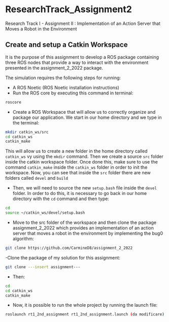 # ResearchTrack_Assignment2
Research Track I - Assignment II :  Implementation of an Action Server that Moves a Robot in the Environment

Create and setup a Catkin Workspace
--------------------------------

It is the purpose of this assignment to develop a ROS package containing three ROS nodes that provide a way to interact with the environment presented in the assignment_2_2022 package.

The simulation requires the following steps for running:

- A ROS Noetic (ROS Noetic installation instructions)
- Run the ROS core by executing this command in terminal:

```bash
roscore
```

- Create a ROS Workspace that will allow us to correctly organize and package our application. We start in our home directory and we type in the terminal:

```bash
mkdir catkin_ws/src
cd catkin_ws
catkin_make
```
This will allow us to create a new folder in the home directory called `catkin_ws` vy using the `mkdir` command. Then we create a source `src` folder inside the catkin workspace folder. Once done this, make sure to use the command `catkin_make` inside the `catkin_ws` folder in order to init the workspace. Now, you can see that inside the `src` folder there are new folders called `devel` and `build`

- Then, we will need to source the new `setup.bash` file inside the `devel` folder. In order to do this, it is necessary to go back in our home directory with the `cd` command and then type:

```bash
cd
source ~/catkin_ws/devel/setup.bash
```

- Move to the src folder of the workspace and then clone the package assignment_2_2022 which provides an implementation of an action server that moves a robot in the environment by implementing the bug0 algorithm:

```bash
git clone https://github.com/CarmineD8/assignment_2_2022
```

-Clone the package of my solution for this assignment:

```bash
git clone ---insert assignment---
```

- Then:

```bash
cd
cd catkin_ws
catkin_make
```

- Now, it is possible to run the whole project by running the launch file:

```bash
roslaunch rt1_2nd_assignment rt1_2nd_assignment.launch (da modificare)
```

